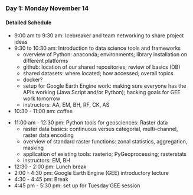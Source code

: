 ### Day 1: Monday November 14

#### Detailed Schedule

* 9:00 am to 9:30 am: Icebreaker and team networking to share project ideas
* 9:30 to 10:30 am: Introduction to data science tools and frameworks
  * overview of Python: anaconda; environments; library installation on different platforms
  * github: location of our shared repositories; review of basics (DB)
  * shared datasets: where located; how accessed; overall topics
  * docker?
  * setup for Google Earth Engine work: making sure everyone has the APIs working (Java Script and/or Python); hacking goals for GEE work tomorrow
  * instructors: AA, EM, BH, RF, CK, AS
* 10:30 - 11:00 am: coffee
- 11:00 am - 12:30 pm: Python tools for geosciences: Raster data
  * raster data basics: continuous versus categorial, multi-channel, raster data encoding
  * overview of standard raster functions: zonal statistics, aggregation, masking
  * application of existing tools: rasterio; PyGeoprocessing; rasterstats
  * instructors: EM, BH
- 12:30 - 2:00 pm: Lunch break
- 2:00 - 4:30 pm: Google Earth Engine (GEE) introductory lecture
- 4:30 - 4:45 pm: Break
- 4:45 pm - 5:30 pm: set up for Tuesday GEE session
